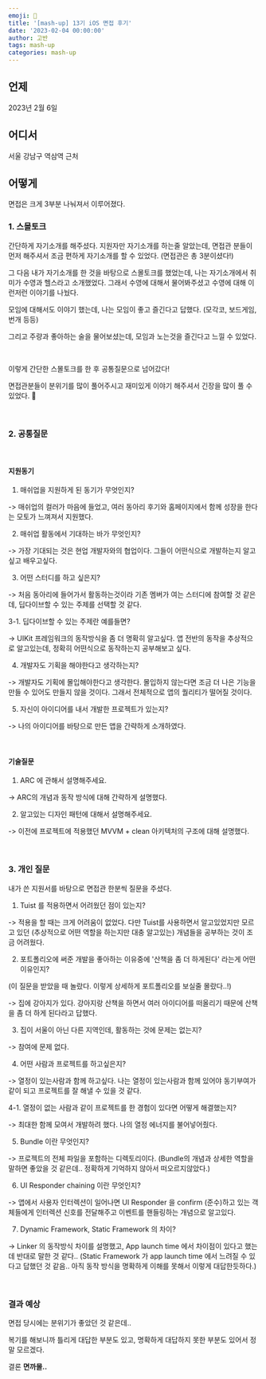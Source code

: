 ```yaml
---
emoji: 🧶
title: '[mash-up] 13기 iOS 면접 후기'
date: '2023-02-04 00:00:00'
author: 고반
tags: mash-up
categories: mash-up
---
```


## 언제

2023년 2월 6일

## 어디서

서울 강남구 역삼역 근처

## 어떻게

면접은 크게 3부분 나눠져서 이루어졌다.

### 1. 스몰토크

간단하게 자기소개를 해주셨다. 지원자만 자기소개를 하는줄 알았는데, 면접관 분들이 먼저 해주셔서 조금 편하게 자기소개를 할 수 있었다. (면접관은 총 3분이셨다!)

그 다음 내가 자기소개를 한 것을 바탕으로 스몰토크를 했었는데, 나는 자기소개에서 취미가 수영과 헬스라고 소개했었다. 그래서 수영에 대해서 물어봐주셨고 수영에 대해 이런저런 이야기를 나눴다.

모임에 대해서도 이야기 했는데, 나는 모임이 좋고 즐긴다고 답했다. (모각코, 보드게임, 번개 등등) 

그리고 주량과 좋아하는 술을 물어보셨는데, 모임과 노는것을 즐긴다고 느낄 수 있었다.

<br/>

이렇게 간단한 스몰토크를 한 후 공통질문으로 넘어갔다!

면접관분들이 분위기를 많이 풀어주시고 재미있게 이야기 해주셔서 긴장을 많이 풀 수 있었다. 🙏

<br/>

### 2. 공통질문

<br/>

#### 지원동기

1. 매쉬업을 지원하게 된 동기가 무엇인지?

-> 매쉬업의 컬러가 마음에 들었고, 여러 동아리 후기와 홈페이지에서 함께 성장을 한다는 모토가 느껴져서 지원했다.

2. 매쉬업 활동에서 기대하는 바가 무엇인지?

-> 가장 기대되는 것은 현업 개발자와의 협업이다. 그들이 어떤식으로 개발하는지 알고싶고 배우고싶다.

3. 어떤 스터디를 하고 싶은지?

-> 처음 동아리에 들어가서 활동하는것이라 기존 멤버가 여는 스터디에 참여할 것 같은데, 딥다이브할 수 있는 주제를 선택할 것 같다.

3-1. 딥다이브할 수 있는 주제란 예를들면?

-> UIKit 프레임워크의 동작방식을 좀 더 명확히 알고싶다. 앱 전반의 동작을 추상적으로 알고있는데, 정확히 어떤식으로 동작하는지 공부해보고 싶다.

4. 개발자도 기획을 해야한다고 생각하는지?

-> 개발자도 기획에 몰입해야한다고 생각한다. 몰입하지 않는다면 조금 더 나은 기능을 만들 수 있어도 만들지 않을 것이다. 그래서 전체적으로 앱의 퀄리티가 떨어질 것이다.

5. 자신이 아이디어를 내서 개발한 프로젝트가 있는지?

-> 나의 아이디어를 바탕으로 만든 앱을 간략하게 소개하였다.

<br/>

#### 기술질문

1. ARC 에 관해서 설명해주세요.

-> ARC의 개념과 동작 방식에 대해 간략하게 설명했다.

2. 알고있는 디자인 패턴에 대해서 설명해주세요.

-> 이전에 프로젝트에 적용했던 MVVM + clean 아키텍처의 구조에 대해 설명했다.

<br/>


### 3. 개인 질문

내가 쓴 지원서를 바탕으로 면접관 한분씩 질문을 주셨다.

1. Tuist 를 적용하면서 어려웠던 점이 있는지?

-> 적용을 할 때는 크게 어려움이 없었다. 다만 Tuist를 사용하면서 알고있었지만 모르고 있던 (추상적으로 어떤 역할을 하는지만 대충 알고있는) 개념들을 공부하는 것이 조금 어려웠다.

2. 포트폴리오에 써준 개발을 좋아하는 이유중에 '산책을 좀 더 하게된다' 라는게 어떤 이유인지?

(이 질문을 받았을 때 놀랐다. 이렇게 상세하게 포트폴리오를 보실줄 몰랐다..!)

-> 집에 강아지가 있다. 강아지랑 산책을 하면서 여러 아이디어를 떠올리기 때문에 산책을 좀 더 하게 된다라고 답했다.

3. 집이 서울이 아닌 다른 지역인데, 활동하는 것에 문제는 없는지?

-> 참여에 문제 없다.

4. 어떤 사람과 프로젝트를 하고싶은지?

-> 열정이 있는사람과 함께 하고싶다. 나는 열정이 있는사람과 함께 있어야 동기부여가 같이 되고 프로젝트를 잘 해낼 수 있을 것 같다.

4-1. 열정이 없는 사람과 같이 프로젝트를 한 경험이 있다면 어떻게 해결했는지?

-> 최대한 함께 모여서 개발하려 했다. 나의 열정 에너지를 불어넣어줬다.

5. Bundle 이란 무엇인지?

-> 프로젝트의 전체 파일을 포함하는 디렉토리이다. (Bundle의 개념과 상세한 역할을 말하면 좋았을 것 같은데.. 정확하게 기억하지 않아서 떠오르지않았다.)

6. UI Responder chaining 이란 무엇인지?

-> 앱에서 사용자 인터렉션이 일어나면 UI Responder 을 confirm (준수)하고 있는 객체들에게 인터렉션 신호를 전달해주고 이벤트를 핸들링하는 개념으로 알고있다.

7. Dynamic Framework, Static Framework 의 차이?

-> Linker 의 동작방식 차이를 설명했고, App launch time 에서 차이점이 있다고 했는데 반대로 말한 것 같다.. (Static Framework 가 app launch time 에서 느려질 수 있다고 답했던 것 같음.. 아직 동작 방식을 명확하게 이해를 못해서 이렇게 대답한듯하다.)

<br/>

### 결과 예상

면접 당시에는 분위기가 좋았던 것 같은데..

복기를 해보니까 틀리게 대답한 부분도 있고, 명확하게 대답하지 못한 부분도 있어서 정말 모르겠다.

결론 **면까몰..**